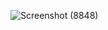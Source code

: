 ![Screenshot (8848)](https://github.com/user-attachments/assets/c7c084bb-5432-4a2f-a3a1-bf3b7c80160b)
